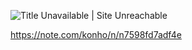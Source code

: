 ![Title Unavailable \| Site Unreachable](https://x.com/ai_masaou/status/1935650013071253957?s=46)

https://note.com/konho/n/n7598fd7adf4e
